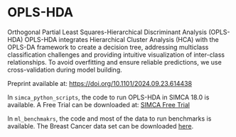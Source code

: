 # OPLS-HDA 
Orthogonal Partial Least Squares-Hierarchical Discriminant Analysis (OPLS-HDA)
OPLS-HDA integrates Hierarchical Cluster Analysis (HCA) with the OPLS-DA
framework to create a decision tree, addressing multiclass classification challenges and 
providing intuitive visualization of inter-class relationships. To avoid overfitting and
ensure reliable predictions, we use cross-validation during model building.

Preprint available at: https://doi.org/10.1101/2024.09.23.614438 

In ```simca_python_scripts```, the code to run OPLS-HDA in SIMCA 18.0 is available. A Free Trial can be downloaded at: [SIMCA Free Trial](https://www.sartorius.com/en/products/process-analytical-technology/data-analytics-software/mvda-software/simca/simca-free-trial-download?_gl=1*1pa3nj2*_up*MQ..&gclid=CjwKCAjwgfm3BhBeEiwAFfxrG8DPK9j8sP1nNW9KEiEuxCxRCXLUknAG2ixq5Ey_4c3GVUYNiRki3BoCgNAQAvD_BwE)

In ```ml_benchmakrs```, the code and most of the data to run benchmarks is available. The Breast Cancer data set can be downloaded [here](https://www.kaggle.com/datasets/brunogrisci/breast-cancer-gene-expression-cumida/data).
